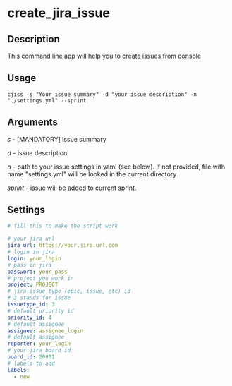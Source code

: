 # create_jira_issue

## Description
This command line app will help you to create issues from console
## Usage
```shell
cjiss -s "Your issue summary" -d "your issue description" -n "./settings.yml" --sprint
```
## Arguments
_s_ - [MANDATORY] issue summary

_d_ - issue description

_n_ - path to your issue settings in yaml (see below). If not provided, file with name "settings.yml" will be looked in
the current directory

_sprint_ - issue will be added to current sprint.

## Settings
```yaml
# fill this to make the script work

# your jira url
jira_url: https://your.jira.url.com
# login in jira
login: your_login
# pass in jira
password: your_pass
# project you work in
project: PROJECT
# jira issue type (epic, issue, etc) id
# 3 stands for issue
issuetype_id: 3
# default priority id
priority_id: 4
# default assignee
assignee: assignee_login
# default assignee
reporter: your_login
# your jira board id
board_id: 20801
# labels to add
labels:
  - new
```